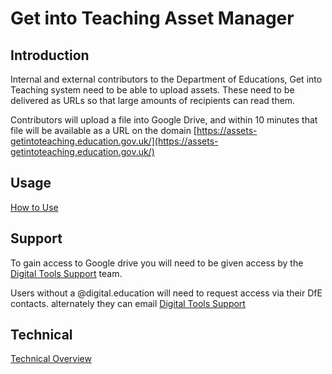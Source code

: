 # Get into Teaching Asset Manager

## Introduction
Internal and external contributors to the Department of Educations, Get into Teaching system need to be able to upload assets. These need to be delivered as URLs so that large amounts of recipients can read them.

Contributors will upload a file into Google Drive, and within 10 minutes that file will be available as a URL on the domain [https://assets-getintoteaching.education.gov.uk/](https://assets-getintoteaching.education.gov.uk/)

## Usage
[How to Use](Assets/README.md)

## Support
To gain access to Google drive you will need to be given access by the [Digital Tools Support](https://sites.google.com/digital.education.gov.uk/digitaltools/home) team.

Users without a @digital.education will need to request access via their DfE contacts. alternately they can email [Digital Tools Support](mailto:digital-tools-support@digital.education.gov.uk)

## Technical 

[Technical Overview](Technical/README.md)








